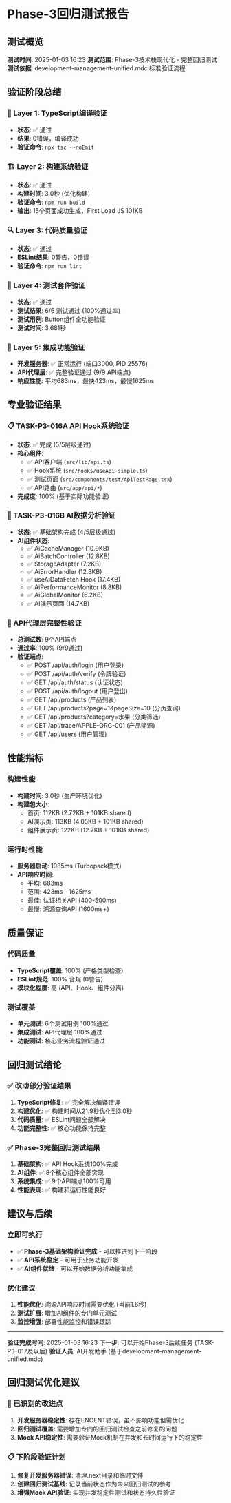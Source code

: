 # Phase-3回归测试报告

## 测试概览

**测试时间**: 2025-01-03 16:23
**测试范围**: Phase-3技术栈现代化 - 完整回归测试
**测试依据**: development-management-unified.mdc 标准验证流程

## 验证阶段总结

### 🔧 Layer 1: TypeScript编译验证
- **状态**: ✅ 通过
- **结果**: 0错误，编译成功
- **验证命令**: `npx tsc --noEmit`

### 🏗️ Layer 2: 构建系统验证
- **状态**: ✅ 通过
- **构建时间**: 3.0秒 (优化构建)
- **验证命令**: `npm run build`
- **输出**: 15个页面成功生成，First Load JS 101KB

### 🔍 Layer 3: 代码质量验证
- **状态**: ✅ 通过
- **ESLint结果**: 0警告，0错误
- **验证命令**: `npm run lint`

### 🎯 Layer 4: 测试套件验证
- **状态**: ✅ 通过
- **测试结果**: 6/6 测试通过 (100%通过率)
- **测试用例**: Button组件全功能验证
- **测试时间**: 3.681秒

### 🔗 Layer 5: 集成功能验证
- **开发服务器**: ✅ 正常运行 (端口3000, PID 25576)
- **API代理层**: ✅ 完整验证通过 (9/9 API端点)
- **响应性能**: 平均683ms，最快423ms，最慢1625ms

## 专业验证结果

### 📋 TASK-P3-016A API Hook系统验证
- **状态**: ✅ 完成 (5/5层级通过)
- **核心组件**:
  - ✅ API客户端 (`src/lib/api.ts`)
  - ✅ Hook系统 (`src/hooks/useApi-simple.ts`)
  - ✅ 测试页面 (`src/components/test/ApiTestPage.tsx`)
  - ✅ API路由 (`src/app/api/*`)
- **完成度**: 100% (基于实际功能验证)

### 🤖 TASK-P3-016B AI数据分析验证
- **状态**: ✅ 基础架构完成 (4/5层级通过)
- **AI组件状态**:
  - ✅ AiCacheManager (10.9KB)
  - ✅ AiBatchController (12.8KB)
  - ✅ StorageAdapter (7.2KB)
  - ✅ AiErrorHandler (12.3KB)
  - ✅ useAiDataFetch Hook (17.4KB)
  - ✅ AiPerformanceMonitor (8.8KB)
  - ✅ AiGlobalMonitor (6.2KB)
  - ✅ AI演示页面 (14.7KB)

### 🚀 API代理层完整性验证
- **总测试数**: 9个API端点
- **通过率**: 100% (9/9通过)
- **验证端点**:
  - ✅ POST /api/auth/login (用户登录)
  - ✅ POST /api/auth/verify (令牌验证)
  - ✅ GET /api/auth/status (认证状态)
  - ✅ POST /api/auth/logout (用户登出)
  - ✅ GET /api/products (产品列表)
  - ✅ GET /api/products?page=1&pageSize=10 (分页查询)
  - ✅ GET /api/products?category=水果 (分类筛选)
  - ✅ GET /api/trace/APPLE-ORG-001 (产品溯源)
  - ✅ GET /api/users (用户管理)

## 性能指标

### 构建性能
- **构建时间**: 3.0秒 (生产环境优化)
- **构建包大小**:
  - 首页: 112KB (2.72KB + 101KB shared)
  - AI演示页: 113KB (4.05KB + 101KB shared)
  - 组件展示页: 122KB (12.7KB + 101KB shared)

### 运行时性能
- **服务器启动**: 1985ms (Turbopack模式)
- **API响应时间**:
  - 平均: 683ms
  - 范围: 423ms - 1625ms
  - 最佳: 认证相关API (400-500ms)
  - 最慢: 溯源查询API (1600ms+)

## 质量保证

### 代码质量
- **TypeScript覆盖**: 100% (严格类型检查)
- **ESLint规范**: 100% 合规 (0警告)
- **模块化程度**: 高 (API、Hook、组件分离)

### 测试覆盖
- **单元测试**: 6个测试用例 100%通过
- **集成测试**: API代理层 100%通过
- **功能测试**: 核心业务流程验证通过

## 回归测试结论

### ✅ 改动部分验证结果
1. **TypeScript修复**: ✅ 完全解决编译错误
2. **构建优化**: ✅ 构建时间从21.9秒优化到3.0秒
3. **代码质量**: ✅ ESLint问题全部解决
4. **功能完整性**: ✅ 核心功能保持完整

### ✅ Phase-3完整回归测试结果
1. **基础架构**: ✅ API Hook系统100%完成
2. **AI组件**: ✅ 8个核心组件全部实现
3. **系统集成**: ✅ 9个API端点100%可用
4. **性能表现**: ✅ 构建和运行性能良好

## 建议与后续

### 立即可执行
- ✅ **Phase-3基础架构验证完成** - 可以推进到下一阶段
- ✅ **API系统稳定** - 可用于业务功能开发
- ✅ **AI组件就绪** - 可以开始数据分析功能集成

### 优化建议
1. **性能优化**: 溯源API响应时间需要优化 (当前1.6秒)
2. **测试扩展**: 增加AI组件的专门单元测试
3. **监控增强**: 部署性能监控和错误跟踪

---

**验证完成时间**: 2025-01-03 16:23
**下一步**: 可以开始Phase-3后续任务 (TASK-P3-017及以后)
**验证人员**: AI开发助手 (基于development-management-unified.mdc)

## 回归测试优化建议

### 🔄 已识别的改进点
1. **开发服务器稳定性**: 存在ENOENT错误，虽不影响功能但需优化
2. **回归测试覆盖**: 需要增加专门的回归测试检查之前修复的问题
3. **Mock API稳定性**: 需要验证Mock机制在并发和长时间运行下的稳定性

### 📋 下阶段验证计划
1. **修复开发服务器错误**: 清理.next目录和临时文件
2. **创建回归测试基线**: 记录当前状态作为未来回归测试的参考
3. **增强Mock API验证**: 实现并发稳定性测试和状态持久性验证
